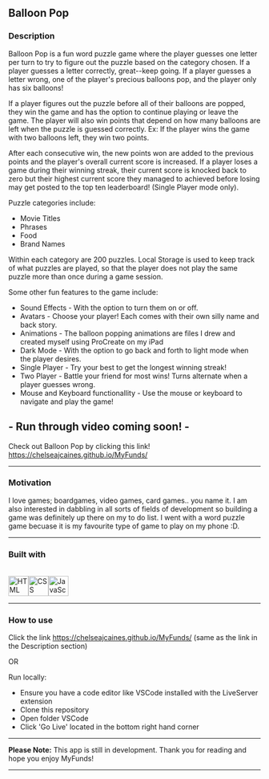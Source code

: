 ## Balloon Pop

### Description

Balloon Pop is a fun word puzzle game where the player guesses one letter per turn to try to figure out the puzzle based on the category chosen. If a player guesses a letter correctly, great--keep going. If a player guesses a letter wrong, one of the player's precious balloons pop, and the player only has six balloons!

If a player figures out the puzzle before all of their balloons are popped, they win the game and has the option to continue playing or leave the game. The player will also win points that depend on how many balloons are left when the puzzle is guessed correctly. Ex: If the player wins the game with two balloons left, they win two points.

After each consecutive win, the new points won are added to the previous points and the player's overall current score is increased. If a player loses a game during their winning streak, their current score is knocked back to zero but their highest current score they managed to achieved before losing may get posted to the top ten leaderboard! (Single Player mode only).

Puzzle categories include:

-   Movie Titles
-   Phrases
-   Food
-   Brand Names

Within each category are 200 puzzles. Local Storage is used to keep track of what puzzles are played, so that the player does not play the same puzzle more than once during a game session.

Some other fun features to the game include:

-   Sound Effects - With the option to turn them on or off.
-   Avatars - Choose your player! Each comes with their own silly name and back story.
-   Animations - The balloon popping animations are files I drew and created myself using ProCreate on my iPad
-   Dark Mode - With the option to go back and forth to light mode when the player desires.
-   Single Player - Try your best to get the longest winning streak!
-   Two Player - Battle your friend for most wins! Turns alternate when a player guesses wrong.
-   Mouse and Keyboard functionallity - Use the mouse or keyboard to navigate and play the game!

## - Run through video coming soon! -

Check out Balloon Pop by clicking this link! https://chelseajcaines.github.io/MyFunds/

<hr/>

### Motivation

I love games; boardgames, video games, card games.. you name it. I am also interested in dabbling in all sorts of fields of development so building a game was definitely up there on my to do list. I went with a word puzzle game becuase it is my favourite type of game to play on my phone :D.

<hr/>

### Built with

<br/>
<span><img src="https://github.com/chelseajcaines/chelseajcaines/assets/132682524/9a357239-57a5-4c60-a905-74491cce38bf" alt="HTML" height="40" width="40" style="max-width: 100%;"/></span><span><img src="https://github.com/chelseajcaines/chelseajcaines/assets/132682524/9d5090cd-847b-4d85-b73a-300ba08009fc" alt="CSS" height="40" width="40" style="max-width: 100%;"/></span><span><img src="https://github.com/chelseajcaines/chelseajcaines/assets/132682524/95ad9f77-5172-405c-ae1f-6d380fbcdbf9" alt="JavaScript" height="40" width="40" style="max-width: 100%;"/></span>
<hr/>

### How to use

Click the link https://chelseajcaines.github.io/MyFunds/ (same as the link in the Description section)

OR

Run locally:

-   Ensure you have a code editor like VSCode installed with the LiveServer extension
-   Clone this repository
-   Open folder VSCode
-   Click 'Go Live' located in the bottom right hand corner

<hr/>

**Please Note:** This app is still in development. Thank you for reading and hope you enjoy MyFunds!

<hr>
